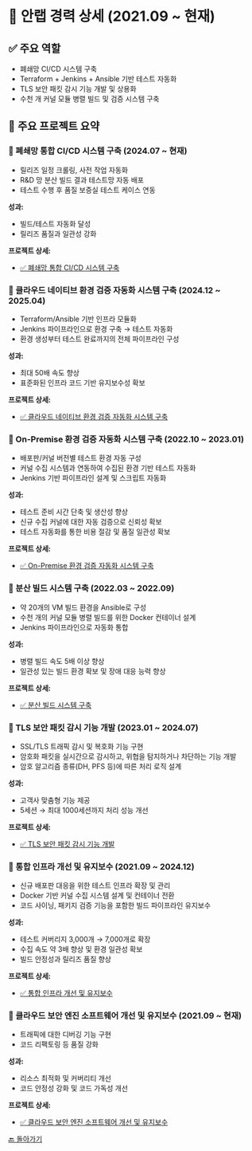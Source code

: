 # 🏢 안랩 경력 상세 (2021.09 \~ 현재)

## ✅ 주요 역할

* 폐쇄망 CI/CD 시스템 구축
* Terraform + Jenkins + Ansible 기반 테스트 자동화
* TLS 보안 패킷 감시 기능 개발 및 상용화
* 수천 개 커널 모듈 병렬 빌드 및 검증 시스템 구축

## 📌 주요 프로젝트 요약

### 🔹 폐쇄망 통합 CI/CD 시스템 구축 (2024.07 \~ 현재)

* 릴리즈 일정 크롤링, 사전 작업 자동화
* R&D 망 분산 빌드 결과 테스트망 자동 배포
* 테스트 수행 후 품질 보증실 테스트 케이스 연동

**성과:**

* 빌드/테스트 자동화 달성
* 릴리즈 품질과 일관성 강화

**프로젝트 상세:**

* [✅ 폐쇄망 통합 CI/CD 시스템 구축](./projects/ahnlab-closed-network-ci-cd.md)

### 🔹 클라우드 네이티브 환경 검증 자동화 시스템 구축 (2024.12 \~ 2025.04)

* Terraform/Ansible 기반 인프라 모듈화
* Jenkins 파이프라인으로 환경 구축 → 테스트 자동화
* 환경 생성부터 테스트 완료까지의 전체 파이프라인 구성

**성과:**

* 최대 50배 속도 향상
* 표준화된 인프라 코드 기반 유지보수성 확보

**프로젝트 상세:**

* [✅ 클라우드 네이티브 환경 검증 자동화 시스템 구축](./projects/ahnlab-cloud-native-test.md)

### 🔹 On-Premise 환경 검증 자동화 시스템 구축 (2022.10 \~ 2023.01)

* 배포판/커널 버전별 테스트 환경 자동 구성
* 커널 수집 시스템과 연동하여 수집된 환경 기반 테스트 자동화
* Jenkins 기반 파이프라인 설계 및 스크립트 자동화

**성과:**

* 테스트 준비 시간 단축 및 생산성 향상
* 신규 수집 커널에 대한 자동 검증으로 신뢰성 확보
* 테스트 자동화를 통한 비용 절감 및 품질 일관성 확보

**프로젝트 상세:**

* [✅ On-Premise 환경 검증 자동화 시스템 구축](./projects/ahnlab-onprem-test.md)

### 🔹 분산 빌드 시스템 구축 (2022.03 \~ 2022.09)

* 약 20개의 VM 빌드 환경을 Ansible로 구성
* 수천 개의 커널 모듈 병렬 빌드를 위한 Docker 컨테이너 설계
* Jenkins 파이프라인으로 자동화 통합

**성과:**

* 병렬 빌드 속도 5배 이상 향상
* 일관성 있는 빌드 환경 확보 및 장애 대응 능력 향상

**프로젝트 상세:**

* [✅ 분산 빌드 시스템 구축](./projects/ahnlab-dist-build.md)

### 🔹 TLS 보안 패킷 감시 기능 개발 (2023.01 \~ 2024.07)

* SSL/TLS 트래픽 감시 및 복호화 기능 구현
* 암호화 패킷을 실시간으로 감시하고, 위협을 탐지하거나 차단하는 기능 개발
* 암호 알고리즘 종류(DH, PFS 등)에 따른 처리 로직 설계

**성과:**

* 고객사 맞춤형 기능 제공
* 5세션 → 최대 1000세션까지 처리 성능 개선

**프로젝트 상세:**

* [✅ TLS 보안 패킷 감시 기능 개발](./projects/ahnlab-tls-inspection.md)

### 🔹 통합 인프라 개선 및 유지보수 (2021.09 \~ 2024.12)

* 신규 배포판 대응을 위한 테스트 인프라 확장 및 관리
* Docker 기반 커널 수집 시스템 설계 및 컨테이너 전환
* 코드 사이닝, 패키지 검증 기능을 포함한 빌드 파이프라인 유지보수

**성과:**

* 테스트 커버리지 3,000개 → 7,000개로 확장
* 수집 속도 약 3배 향상 및 환경 일관성 확보
* 빌드 안정성과 릴리즈 품질 향상

**프로젝트 상세:**

* [✅ 통합 인프라 개선 및 유지보수](./projects/ahnlab-infra-maintenance.md)

### 🔹 클라우드 보안 엔진 소프트웨어 개선 및 유지보수 (2021.09 \~ 현재)

* 트래픽에 대한 디버깅 기능 구현
* 코드 리팩토링 등 품질 강화

**성과:**

* 리소스 최적화 및 커버리티 개선
* 코드 안정성 강화 및 코드 가독성 개선

**프로젝트 상세:**

* [✅ 클라우드 보안 엔진 소프트웨어 개선 및 유지보수](./projects/ahnlab-cloud-engine-maintenance.md)

[🔙 돌아가기](./README.md)
